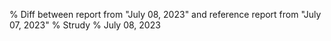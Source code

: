 % Diff between report from "July 08, 2023" and reference report from "July 07, 2023"
% Strudy
% July 08, 2023


